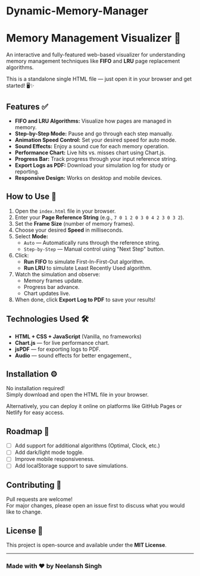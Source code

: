 # Dynamic-Memory-Manager

# Memory Management Visualizer 🚀

An interactive and fully-featured web-based visualizer for understanding memory management techniques like **FIFO** and **LRU** page replacement algorithms.

This is a standalone single HTML file — just open it in your browser and get started! 🖥️✨

## Features ✅

- **FIFO and LRU Algorithms:** Visualize how pages are managed in memory.
- **Step-by-Step Mode:** Pause and go through each step manually.
- **Animation Speed Control:** Set your desired speed for auto mode.
- **Sound Effects:** Enjoy a sound cue for each memory operation.
- **Performance Chart:** Live hits vs. misses chart using Chart.js.
- **Progress Bar:** Track progress through your input reference string.
- **Export Logs as PDF:** Download your simulation log for study or reporting.
- **Responsive Design:** Works on desktop and mobile devices.

## How to Use 📖

1. Open the `index.html` file in your browser.
2. Enter your **Page Reference String** (e.g., `7 0 1 2 0 3 0 4 2 3 0 3 2`).
3. Set the **Frame Size** (number of memory frames).
4. Choose your desired **Speed** in milliseconds.
5. Select **Mode:**
   - `Auto` — Automatically runs through the reference string.
   - `Step-by-Step` — Manual control using "Next Step" button.
6. Click:
   - **Run FIFO** to simulate First-In-First-Out algorithm.
   - **Run LRU** to simulate Least Recently Used algorithm.
7. Watch the simulation and observe:
   - Memory frames update.
   - Progress bar advance.
   - Chart updates live.
8. When done, click **Export Log to PDF** to save your results!

## Technologies Used 🛠️

- **HTML + CSS + JavaScript** (Vanilla, no frameworks)
- **Chart.js** — for live performance chart.
- **jsPDF** — for exporting logs to PDF.
- **Audio** — sound effects for better engagement.,

## Installation ⚙️

No installation required!  
Simply download and open the HTML file in your browser.

Alternatively, you can deploy it online on platforms like GitHub Pages or Netlify for easy access.

## Roadmap 🧭

- [ ] Add support for additional algorithms (Optimal, Clock, etc.)
- [ ] Add dark/light mode toggle.
- [ ] Improve mobile responsiveness.
- [ ] Add localStorage support to save simulations.

## Contributing 🤝

Pull requests are welcome!  
For major changes, please open an issue first to discuss what you would like to change.

## License 📄

This project is open-source and available under the **MIT License**.

---

### Made with ❤️ by Neelansh Singh

